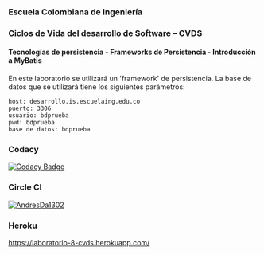 ### Escuela Colombiana de Ingeniería
### Ciclos de Vida del desarrollo de Software – CVDS
#### Tecnologías de persistencia - Frameworks de Persistencia - Introducción a MyBatis


En este laboratorio se utilizará un 'framework' de persistencia. La base de datos que se utilizará tiene los siguientes parámetros:

	host: desarrollo.is.escuelaing.edu.co
	puerto: 3306
	usuario: bdprueba
	pwd: bdprueba
	base de datos: bdprueba

### Codacy 
[![Codacy Badge](https://app.codacy.com/project/badge/Grade/ed82e8bcbf744456b4ca1868e310b2d9)](https://www.codacy.com/gh/AndresDa1302/Laboratorio-8-CVDS/dashboard?utm_source=github.com&amp;utm_medium=referral&amp;utm_content=AndresDa1302/Laboratorio-8-CVDS&amp;utm_campaign=Badge_Grade)

### Circle CI

[![AndresDa1302](https://circleci.com/gh/AndresDa1302/Laboratorio-8-CVDS.svg?style=svg)](https://app.circleci.com/pipelines/github/AndresDa1302#s)

### Heroku
https://laboratorio-8-cvds.herokuapp.com/
